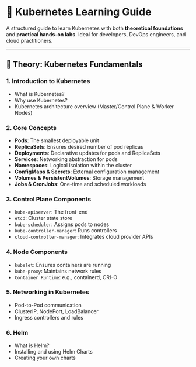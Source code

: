 # 🚀 Kubernetes Learning Guide

A structured guide to learn Kubernetes with both **theoretical foundations** and **practical hands-on labs**. Ideal for developers, DevOps engineers, and cloud practitioners.

---

## 🧠 Theory: Kubernetes Fundamentals

### 1. Introduction to Kubernetes
- What is Kubernetes?
- Why use Kubernetes?
- Kubernetes architecture overview (Master/Control Plane & Worker Nodes)

### 2. Core Concepts
- **Pods**: The smallest deployable unit
- **ReplicaSets**: Ensures desired number of pod replicas
- **Deployments**: Declarative updates for pods and ReplicaSets
- **Services**: Networking abstraction for pods
- **Namespaces**: Logical isolation within the cluster
- **ConfigMaps & Secrets**: External configuration management
- **Volumes & PersistentVolumes**: Storage management
- **Jobs & CronJobs**: One-time and scheduled workloads

### 3. Control Plane Components
- `kube-apiserver`: The front-end
- `etcd`: Cluster state store
- `kube-scheduler`: Assigns pods to nodes
- `kube-controller-manager`: Runs controllers
- `cloud-controller-manager`: Integrates cloud provider APIs

### 4. Node Components
- `kubelet`: Ensures containers are running
- `kube-proxy`: Maintains network rules
- `Container Runtime`: e.g., containerd, CRI-O

### 5. Networking in Kubernetes
- Pod-to-Pod communication
- ClusterIP, NodePort, LoadBalancer
- Ingress controllers and rules

### 6. Helm
- What is Helm?
- Installing and using Helm Charts
- Creating your own charts